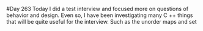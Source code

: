 #Day 263
Today I did a test interview and focused more on questions of behavior and design.
Even so, I have been investigating many C ++ things that will be quite useful for the interview. Such as the unorder maps and set
